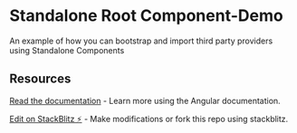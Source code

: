 # Standalone Root Component-Demo

An example of how you can bootstrap and import third party providers using Standalone Components

## Resources

[Read the documentation](https://angular.io/guide/standalone-components#bootstrapping-an-application-using-a-standalone-component) - Learn more using the Angular documentation.


[Edit on StackBlitz ⚡️](https://stackblitz.com/edit/angular-ivy-wyvjo5) - Make modifications or fork this repo using stackblitz.

